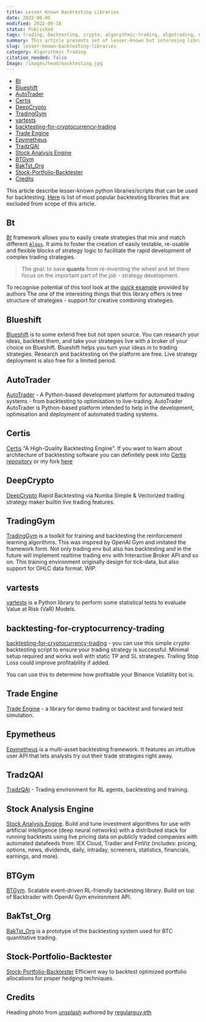 ```yaml
---
title: Lesser Known Backtesting Libraries
date: 2022-06-05
modified: 2022-09-18
status: Published
tags: trading, backtesting, crypto, algorythmic-trading, algotrading, quant
summary: This article presents set of lesser-known but interesing libraries that can be used for backtesting trading strategies and trading algortithms in general.
slug: lesser-known-backtesting-libraries
category: Algorithmic Trading
citation_needed: false
Image: /images/head/backtesting.jpg
---
```


<!-- MarkdownTOC levels='2,3' autolink=True autoanchor=True -->

- [Bt](#bt)
- [Blueshift](#blueshift)
- [AutoTrader](#autotrader)
- [Certis](#certis)
- [DeepCrypto](#deepcrypto)
- [TradingGym](#tradinggym)
- [vartests](#vartests)
- [backtesting-for-cryptocurrency-trading](#backtesting-for-cryptocurrency-trading)
- [Trade Engine](#trade-engine)
- [Epymetheus](#epymetheus)
- [TradzQAI](#tradzqai)
- [Stock Analysis Engine](#stock-analysis-engine)
- [BTGym](#btgym)
- [BakTst_Org](#baktst_org)
- [Stock-Portfolio-Backtester](#stock-portfolio-backtester)
- [Credits](#credits)

<!-- /MarkdownTOC -->

This article describe lesser-known python libraries/scripts that can be used for backtesting. [Here](https://safjan.com/popular-backtesting-libraries/) is list of most popular backtesting libraries that are excluded from scope of this article.

<a id="bt"></a>
## Bt
[Bt](https://github.com/pmorissette/bt) framework allows you to easily create strategies that mix and match different [`Algos`](https://pmorissette.github.io/bt/bt.html#bt.core.Algo "bt.core.Algo"). It aims to foster the creation of easily testable, re-usable and flexible blocks of strategy logic to facilitate the rapid development of complex trading strategies.

> The goal: to save **quants** from re-inventing the wheel and let them focus on the important part of the job - strategy development.


To recognise potential of this tool look at the [quick example](https://pmorissette.github.io/bt/#a-quick-example) provided by authors
The one of the interesting things that this library offers is tree structure of strategies - support for creative combining strategies.

<a id="blueshift"></a>
## Blueshift
[Blueshift](https://blueshift.quantinsti.com/docs/) is to some extend free but not open source. You can research your ideas, backtest them, and take your strategies live with a broker of your choice on Blueshift. Blueshift helps you turn your ideas in to trading strategies.
 Research and backtesting on the platform are free. Live strategy deployment is also free for a limited period.

<a id="autotrader"></a>
## AutoTrader
[AutoTrader](https://kieran-mackle.github.io/AutoTrader/) - A Python-based development platform for automated trading systems - from backtesting to optimisation to live-trading.
AutoTrader AutoTrader is Python-based platform intended to help in the development, optimisation and deployment of automated trading systems.

<a id="certis"></a>
## Certis
[Certis](https://github.com/Yeachan-Heo/Certis) "A High-Quality Backtesting Engine". If you want to learn about architecture of backtesting software you can definitely peek into [Certis repository](https://github.com/Yeachan-Heo/Certis) or my fork [here](https://github.com/izikeros/Certis)


<a id="deepcrypto"></a>
## DeepCrypto
[DeepCrypto](https://github.com/Yeachan-Heo/DeepCrypto) Rapid Backtesting via Numba Simple & Vectorized trading strategy maker builtin live trading features.

<a id="tradinggym"></a>
## TradingGym
[TradingGym](https://github.com/Yvictor/TradingGym) is a toolkit for training and backtesting the reinforcement learning algorithms. This was inspired by OpenAI Gym and imitated the framework form. Not only trading env but also has backtesting and in the future will implement realtime trading env with Interactive Broker API and so on.
This training environment originally design for tick-data, but also support for OHLC data format. WIP.

<a id="vartests"></a>
## vartests
 [vartests](https://github.com/rafa-rod/vartests) is a Python library to perform some statistical tests to evaluate Value at Risk (VaR) Models.

<a id="backtesting-for-cryptocurrency-trading"></a>
## backtesting-for-cryptocurrency-trading
[backtesting-for-cryptocurrency-trading](https://github.com/CyberPunkMetalHead/backtesting-for-cryptocurrency-trading) - you can use this simple crypto backtesting script to ensure your trading strategy is successful. Minimal setup required and works well with static TP and SL strategies. Trailing Stop Loss could improve profitability if added.

You can use this to determine how profitable your Binance Volatility bot is.
<a id="trade-engine"></a>
## Trade Engine
[Trade Engine](https://github.com/xibalbas/trade-engine) - a library for demo trading or backtest and forward test simulation.

<a id="epymetheus"></a>
## Epymetheus
[Epymetheus](https://github.com/epymetheus/epymetheus) is a multi-asset backtesting framework. It features an intuitive user API that lets analysts try out their trade strategies right away.


<a id="tradzqai"></a>
## TradzQAI
[TradzQAI](https://github.com/kkuette/TradzQAI) - Trading environment for RL agents, backtesting and training.


<a id="stock-analysis-engine"></a>
## Stock Analysis Engine
[Stock Analysis Engine](https://github.com/AlgoTraders/stock-analysis-engine). Build and tune investment algorithms for use with artificial intelligence (deep neural networks) with a distributed stack for running backtests using live pricing data on publicly traded companies with automated datafeeds from: IEX Cloud, Tradier and FinViz (includes: pricing, options, news, dividends, daily, intraday, screeners, statistics, financials, earnings, and more).


<a id="btgym"></a>
## BTGym
[BTGym](https://github.com/Kismuz/btgym). Scalable event-driven RL-friendly backtesting library. Build on top of Backtrader with OpenAI Gym environment API.


<a id="baktst_org"></a>
## BakTst_Org
[BakTst_Org](https://github.com/xiaoyao153379/BakTst_Org) is a prototype of the backtesting system used for BTC quantitative trading.


<a id="stock-portfolio-backtester"></a>
## Stock-Portfolio-Backtester
[Stock-Portfolio-Backtester](https://github.com/faizancodes/Stock-Portfolio-Backtester)
Efficient way to backtest optimized portfolio allocations for proper hedging techniques.

<a id="credits"></a>
## Credits
Heading photo from [unsplash](https://unsplash.com/photos/InWI1lteYfU) authored by [regularguy.eth](https://unsplash.com/@moneyphotos)